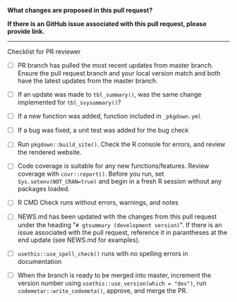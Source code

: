 **What changes are proposed in this pull request?**


**If there is an GitHub issue associated with this pull request, please provide link.**


--------------------------------------------------------------------------------

Checklist for PR reviewer

- [ ] PR branch has pulled the most recent updates from master branch. Ensure the pull request branch and your local version match and both have the latest updates from the master branch.
- [ ] If an update was made to `tbl_summary()`, was the same change implemented for `tbl_svysummary()`?
- [ ] If a new function was added, function included in `_pkgdown.yml`
- [ ] If a bug was fixed, a unit test was added for the bug check
- [ ] Run `pkgdown::build_site()`. Check the R console for errors, and review the rendered website.
- [ ] Code coverage is suitable for any new functions/features. Review coverage with `covr::report()`. Before you run, set `Sys.setenv(NOT_CRAN=true)` and begin in a fresh R session without any packages loaded. 
- [ ] R CMD Check runs without errors, warnings, and notes
- [ ] NEWS.md has been updated with the changes from this pull request under the heading "`# gtsummary (development version)`". If there is an issue associated with the pull request, reference it in parantheses at the end update (see NEWS.md for examples).
- [ ] `usethis::use_spell_check()` runs with no spelling errors in documentation
- [ ] When the branch is ready to be merged into master, increment the version number using `usethis::use_version(which = "dev")`, run `codemetar::write_codemeta()`, approve, and merge the PR.


